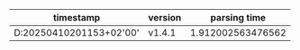 
| timestamp | version | parsing time |
|-----------|---------|--------------|
|D:20250410201153+02'00'|v1.4.1|1.912002563476562|

